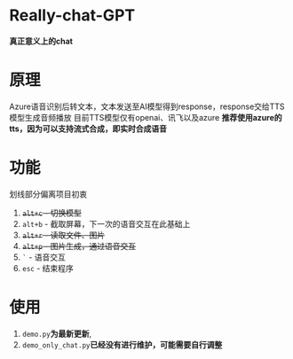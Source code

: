 # Really-chat-GPT
**真正意义上的chat**
# 原理
Azure语音识别后转文本，文本发送至AI模型得到response，response交给TTS模型生成音频播放
目前TTS模型仅有openai、讯飞以及azure
**推荐使用azure的tts，因为可以支持流式合成，即实时合成语音**
# 功能
划线部分偏离项目初衷
1. ~~`alt+c` - 切换模型~~
2. `alt+b` - 截取屏幕，下一次的语音交互在此基础上
3. ~~`alt+r` - 读取文件、图片~~
4. ~~`alt+p` - 图片生成，通过语音交互~~
5. `` ` `` - 语音交互
6. `esc` - 结束程序
# 使用
1. `demo.py`**为最新更新**,
2. `demo_only_chat.py`**已经没有进行维护，可能需要自行调整**

